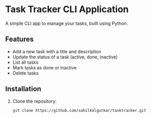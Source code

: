 # Task Tracker CLI Application

A simple CLI app to manage your tasks, built using Python.

## Features
- Add a new task with a title and description
- Update the status of a task (active, done, inactive)
- List all tasks
- Mark tasks as done or inactive
- Delete tasks

## Installation

1. Clone the repository:
   ```bash
   git clone https://github.com/sahilkalgutkar/tasktracker.git